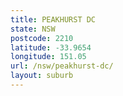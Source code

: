 ```yaml
---
title: PEAKHURST DC
state: NSW
postcode: 2210
latitude: -33.9654
longitude: 151.05
url: /nsw/peakhurst-dc/
layout: suburb
---
```

